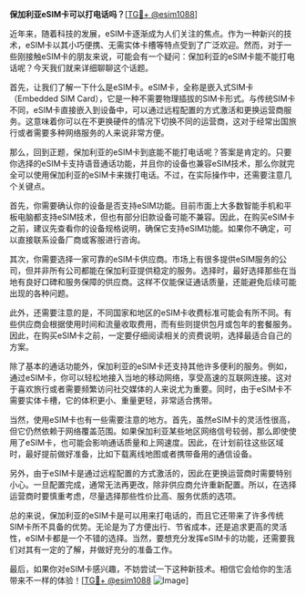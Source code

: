 **保加利亚eSIM卡可以打电话吗？**[[TG💪+ @esim1088](https://t.me/s/esim1088)]

近年来，随着科技的发展，eSIM卡逐渐成为人们关注的焦点。作为一种新兴的技术，eSIM卡以其小巧便携、无需实体卡槽等特点受到了广泛欢迎。然而，对于一些刚接触eSIM卡的朋友来说，可能会有一个疑问：保加利亚的eSIM卡能不能打电话呢？今天我们就来详细聊聊这个话题。

首先，让我们了解一下什么是eSIM卡。eSIM卡，全称是嵌入式SIM卡（Embedded SIM Card），它是一种不需要物理插拔的SIM卡形式。与传统SIM卡不同，eSIM卡直接嵌入到设备中，可以通过远程配置的方式激活和更换运营商服务。这意味着你可以在不更换硬件的情况下切换不同的运营商，这对于经常出国旅行或者需要多种网络服务的人来说非常方便。

那么，回到正题，保加利亚的eSIM卡到底能不能打电话呢？答案是肯定的。只要你选择的eSIM卡支持语音通话功能，并且你的设备也兼容eSIM技术，那么你就完全可以使用保加利亚的eSIM卡来拨打电话。不过，在实际操作中，还需要注意几个关键点。

首先，你需要确认你的设备是否支持eSIM功能。目前市面上大多数智能手机和平板电脑都支持eSIM技术，但也有部分旧款设备可能不兼容。因此，在购买eSIM卡之前，建议先查看你的设备规格说明，确保它支持eSIM功能。如果你不确定，可以直接联系设备厂商或客服进行咨询。

其次，你需要选择一家可靠的eSIM卡供应商。市场上有很多提供eSIM服务的公司，但并非所有公司都能在保加利亚提供稳定的服务。选择时，最好选择那些在当地有良好口碑和服务保障的供应商。这样不仅能保证通话质量，还能避免后续可能出现的各种问题。

此外，还需要注意的是，不同国家和地区的eSIM卡收费标准可能会有所不同。有些供应商会根据使用时间和流量收取费用，而有些则提供包月或包年的套餐服务。因此，在购买eSIM卡之前，一定要仔细阅读相关的资费说明，选择最适合自己的方案。

除了基本的通话功能外，保加利亚的eSIM卡还支持其他许多便利的服务。例如，通过eSIM卡，你可以轻松地接入当地的移动网络，享受高速的互联网连接。这对于喜欢旅行或者需要频繁访问社交媒体的人来说尤为重要。同时，由于eSIM卡不需要实体卡槽，它的体积更小、重量更轻，非常适合携带。

当然，使用eSIM卡也有一些需要注意的地方。首先，虽然eSIM卡的灵活性很高，但它仍然依赖于网络覆盖范围。如果保加利亚某些地区网络信号较弱，那么即使使用了eSIM卡，也可能会影响通话质量和上网速度。因此，在计划前往这些区域时，最好提前做好准备，比如下载离线地图或者携带备用的通信设备。

另外，由于eSIM卡是通过远程配置的方式激活的，因此在更换运营商时需要特别小心。一旦配置完成，通常无法再更改，除非供应商允许重新配置。所以，在选择运营商时要慎重考虑，尽量选择那些性价比高、服务优质的选项。

总的来说，保加利亚的eSIM卡是可以用来打电话的，而且它还带来了许多传统SIM卡所不具备的优势。无论是为了方便出行、节省成本，还是追求更高的灵活性，eSIM卡都是一个不错的选择。当然，要想充分发挥eSIM卡的功能，还需要我们对其有一定的了解，并做好充分的准备工作。

最后，如果你对eSIM卡感兴趣，不妨尝试一下这种新技术。相信它会给你的生活带来不一样的体验！[[TG💪+ @esim1088](https://t.me/s/esim1088) ![Image](https://i.postimg.cc/4NQfJmqS/Snipaste-2025-05-13-00-14-12.png)]